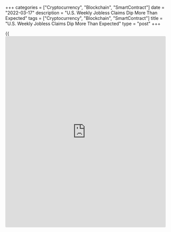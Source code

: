 +++
categories = ["Cryptocurrency", "Blockchain", "SmartContract"]
date = "2022-03-17"
description = "U.S. Weekly Jobless Claims Dip More Than Expected"
tags = ["Cryptocurrency", "Blockchain", "SmartContract"]
title = "U.S. Weekly Jobless Claims Dip More Than Expected"
type = "post"
+++

{{<iframe id="large-banner" src="https://www.bounty.group/#slide=13.0" width="100%" height="600" scrolling="no" style="border: 0px solid rgb(216, 221, 230); border-radius: 3px;">}}

A report released by the Labor Department on Thursday showed first-time
claims for U.S. unemployment benefits fell by more than expected in the
week ended March 12th.

The Labor Department said initial jobless claims dipped to 214,000, a
decrease of 15,000 from the previous week's revised level of 229,000.

Economists had expected jobless claims to edge down to 220,000 from the
227,000 originally reported for the previous week.

The report showed the less volatile four-week moving average slipped to
223,000, a decrease of 8,750 from the previous week's revised average of
231,750.

For comments and feedback [contact](https://www.playgroundfx.com/contact/): editorial@rtt[news](https://www.letsplayfx.com/blog/forex-news-website/).com

[Economic News][1]

 **What parts of the world are seeing the best (and worst) economic
performances lately? Click[here][2] to check out our [Econ Scorecard][2]
and find out! See up-to-the-moment [ranking](https://www.playgroundfx.com/blog/crypto-exchange-ranking/)s for the best and worst
performers in [GDP][3], [unemployment rate][4], [inflation][5] and much
more.**

   1. www.rtt[news](https://www.letsplayfx.com/blog/forex-news-website/).com/Content/EconomicNews.aspx
   2. www.rtt[news](https://www.letsplayfx.com/blog/forex-news-website/).com/economic-scorecard/world-rank/retail-sales/highest-performance.aspx
   3. www.rtt[news](https://www.letsplayfx.com/blog/forex-news-website/).com/economic-scorecard/world-rank/GDP/highest-performance.aspx
   4. www.rtt[news](https://www.letsplayfx.com/blog/forex-news-website/).com/economic-scorecard/world-rank/unemployment-rate/lowest-performance.aspx
   5. www.rtt[news](https://www.letsplayfx.com/blog/forex-news-website/).com/economic-scorecard/world-rank/CPI/highest-performance.aspx